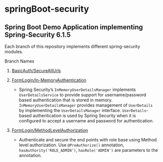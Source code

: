 # springBoot-security


## Spring Boot Demo Application implementing Spring-Security 6.1.5

Each branch of this repository implements different spring-security modules.

Branch Names
1. [BasicAuth/SecureAllUrls](https://github.com/gramesh87/springBoot-security/tree/BasicAuth/SecureAllUrls)
2. [FormLogin/In-MemoryAuthentication](https://github.com/gramesh87/springBoot-security/tree/FormLogin/In-MemoryAuthentication)
   - Spring Security’s `InMemoryUserDetailsManager` implements `UserDetailsService` to provide support for username/password based authentication that is stored in memory. `InMemoryUserDetailsManager` provides management of `UserDetails` by implementing the `UserDetailsManager` interface. `UserDetails`-based authentication is used by Spring Security when it is configured to accept a username and password for authentication.

3. [FormLogin/MethodLevelAuthorization](https://github.com/gramesh87/springBoot-security/tree/FormLogin/MethodLevelAuthorization)
   - Authenticate and secure the end points with role base using Method level authorization. Use `@PreAuthorize()` annotation, `hasAuthority('ROLE_ADMIN')`, `hasRole('ADMIN')` are parameters to the annotation.